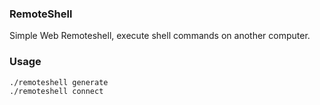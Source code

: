 ### RemoteShell
Simple Web Remoteshell, execute shell commands on another computer.

### Usage
```
./remoteshell generate
./remoteshell connect
```